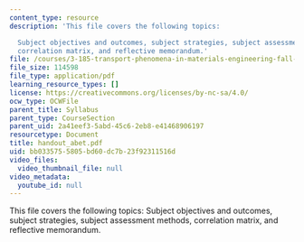 ```yaml
---
content_type: resource
description: 'This file covers the following topics:

  Subject objectives and outcomes, subject strategies, subject assessment methods,
  correlation matrix, and reflective memorandum.'
file: /courses/3-185-transport-phenomena-in-materials-engineering-fall-2003/bb0335755805bd60dc7b23f92311516d_handout_abet.pdf
file_size: 114598
file_type: application/pdf
learning_resource_types: []
license: https://creativecommons.org/licenses/by-nc-sa/4.0/
ocw_type: OCWFile
parent_title: Syllabus
parent_type: CourseSection
parent_uid: 2a41eef3-5abd-45c6-2eb8-e41468906197
resourcetype: Document
title: handout_abet.pdf
uid: bb033575-5805-bd60-dc7b-23f92311516d
video_files:
  video_thumbnail_file: null
video_metadata:
  youtube_id: null
---
```

This file covers the following topics:
Subject objectives and outcomes, subject strategies, subject assessment methods, correlation matrix, and reflective memorandum.